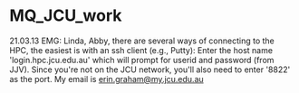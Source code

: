 MQ_JCU_work
==========
21.03.13 EMG: Linda, Abby, there are several ways of connecting to the HPC, the easiest is with an 
  ssh client (e.g., Putty): Enter the host name 'login.hpc.jcu.edu.au' which will prompt for userid and password
  (from JJV). Since you're not on the JCU network, you'll also need to enter '8822' as the port. 
  My email is erin.graham@my.jcu.edu.au
